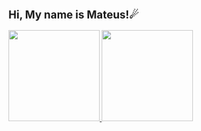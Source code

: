 ## Hi, My name is Mateus!☄

<div>
<a href="https://github.com/httpmat">
  <img height="180cm" src="https://github-readme-stats.vercel.app/api/?username=httpmat&show_icons=true&theme=radical&include_all_commits=true&count_private=true"/>
  <img height="180cm" src="https://github-readme-stats.vercel.app/api/?username=httpmat&layout=compact&langs_count=168theme=radical"/>
</div>
